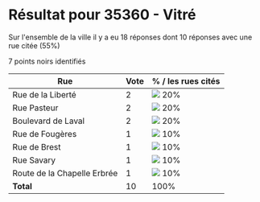 # Résultat pour 35360 - Vitré

Sur l'ensemble de la ville il y a eu 18 réponses dont 10 réponses avec une rue citée (55%)

7 points noirs identifiés

| Rue | Vote | % / les rues cités|
|-----|------|-------------------|
| Rue de la Liberté | 2 | <img src="../../img/bar_20.gif" />&nbsp;20%|
| Rue Pasteur | 2 | <img src="../../img/bar_20.gif" />&nbsp;20%|
| Boulevard de Laval | 2 | <img src="../../img/bar_20.gif" />&nbsp;20%|
| Rue de Fougères | 1 | <img src="../../img/bar_10.gif" />&nbsp;10%|
| Rue de Brest | 1 | <img src="../../img/bar_10.gif" />&nbsp;10%|
| Rue Savary | 1 | <img src="../../img/bar_10.gif" />&nbsp;10%|
| Route de la Chapelle Erbrée | 1 | <img src="../../img/bar_10.gif" />&nbsp;10%|
| **Total** | 10 | 100%|
